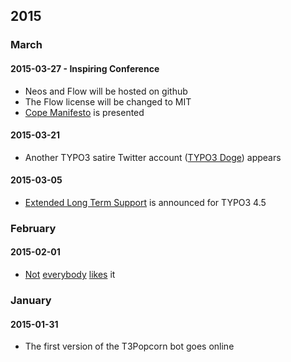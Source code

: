 ## 2015

### March

#### 2015-03-27 - Inspiring Conference

 * Neos and Flow will be hosted on github
 * The Flow license will be changed to MIT
 * [Cope Manifesto](http://copemanifesto.org/) is presented

#### 2015-03-21

 * Another TYPO3 satire Twitter account ([TYPO3 Doge](https://twitter.com/typo3doge)) appears

#### 2015-03-05
 
 * [Extended Long Term Support](https://typo3.org/news/article/announcing-typo3-cms-45-extended-long-term-support-plans/) is announced for TYPO3 4.5

### February

#### 2015-02-01

  * [Not](https://twitter.com/helhum/status/561863098177695744) [everybody](https://github.com/t3popcorn/t3popcornbot/issues/4) [likes](https://twitter.com/MarcusSchwemer/status/561889773493972992) it

### January

#### 2015-01-31

* The first version of the T3Popcorn bot goes online
